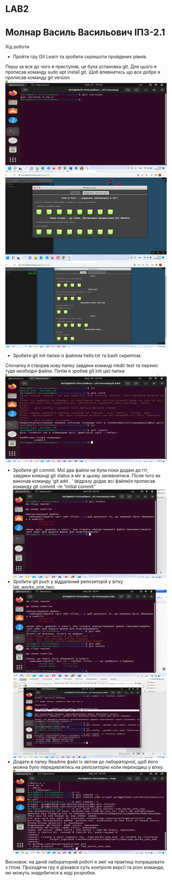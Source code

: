 # LAB2
# Молнар Василь Васильович ІПЗ-2.1
Хід роботи

 * Пройти гру Git Learn та зробити скріншоти пройдених рівнів.

Перш за все до чого я приступив, це була установка git. Для цього я прописав команду sudo apt install git.
Щоб впевнитись що все добре я прописав команду git version
![](Readme/1.PNG)
![](Readme/2.PNG)
![](Readme/3.PNG)

 * Зробити git init папки із файлом  hello.txt та bash скриптом.

Спочатку я створив нову папку завдяки команді mkdir test та переніс туди необхідні файли. Потім я зробив git init цієї папки
![](Readme/4.PNG)
 * Зробити git commit.
Мої два файли не були поки додані до гіт, завдяки команді git status я міг в цьому запевнитися. Після того як виконав команду ‘git add . ’ (відразу додає всі файли)я прописав команду git commit -m “initial commit”
![](Readme/5.PNG)
 * Зробити git push у віддалений репозиторій у вітку lab_works_one_two.
![](Readme/6.PNG)
![](Readme/7.PNG)
 * Додати в папку Readme файл із звітом до лабораторної, щоб його можна було передивлятись на репозиторію коли переходиш у вітку.
![](Readme/8.PNG)

Висновок: на даній лабораторній роботі я зміг на практиці попрацювати з гітом. Проходячи гру я дізнався суть контроля версії та різні команди, які можуть знадобитися в ході розробки.
